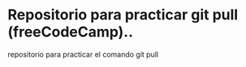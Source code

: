 # Repositorio para practicar git pull (freeCodeCamp)..
repositorio para practicar el comando git pull
